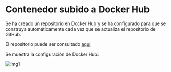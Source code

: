 # Contenedor subido a Docker Hub

Se ha creado un repositorio en Docker Hub y se ha configurado para que se construya automáticamente cada vez que se actualiza el repositorio de GitHub.

El repositorio puede ser consultado [aquí](https://hub.docker.com/r/antoniocuadros/whentoclass).

Se muestra la configuración de Docker Hub:

![img1](https://github.com/antoniocuadros/WhenToClass/blob/master/docs/Docker/images/dockerhub/vistapublica.png)